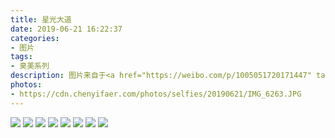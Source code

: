 ```yaml
---
title: 星光大道
date: 2019-06-21 16:22:37
categories:
- 图片
tags:
- 臭美系列
description: 图片来自于<a href="https://weibo.com/p/1005051720171447" target="_blank">quanmmmmm</a><br/>“星光大道” ​​​
photos: 
- https://cdn.chenyifaer.com/photos/selfies/20190621/IMG_6263.JPG
---
```


![](https://cdn.chenyifaer.com/photos/selfies/20190621/IMG_6264.JPG)
![](https://cdn.chenyifaer.com/photos/selfies/20190621/IMG_6265.JPG)
![](https://cdn.chenyifaer.com/photos/selfies/20190621/IMG_6266.JPG)
![](https://cdn.chenyifaer.com/photos/selfies/20190621/IMG_6267.JPG)
![](https://cdn.chenyifaer.com/photos/selfies/20190621/IMG_6268.JPG)
![](https://cdn.chenyifaer.com/photos/selfies/20190621/IMG_6269.JPG)
![](https://cdn.chenyifaer.com/photos/selfies/20190621/IMG_6270.JPG)
![](https://cdn.chenyifaer.com/photos/selfies/20190621/IMG_6271.JPG)
